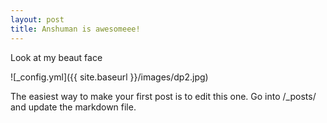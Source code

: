 ```yaml
---
layout: post
title: Anshuman is awesomeee!
---
```


Look at my beaut face

![_config.yml]({{ site.baseurl }}/images/dp2.jpg)

The easiest way to make your first post is to edit this one. Go into /_posts/ and update the markdown file. 
